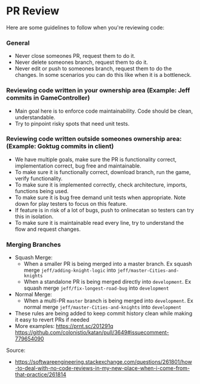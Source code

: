 # PR Review

Here are some guidelines to follow when you're reviewing code:

### General

- Never close someones PR, request them to do it.
- Never delete someones branch, request them to do it.
- Never edit or push to someones branch, request them to do the changes. In some scenarios you can do this like when it is a bottleneck.

### Reviewing code written in your ownership area (Example: Jeff commits in GameController)

- Main goal here is to enforce code maintainability. Code should be clean, understandable.
- Try to pinpoint risky spots that need unit tests.

### Reviewing code written outside someones ownership area: (Example: Goktug commits in client)

- We have multiple goals, make sure the PR is functionality correct, implementation correct, bug free and maintainable.  
- To make sure it is functionally correct, download branch, run the game, verify functionality. 
- To make sure it is implemented correctly, check architecture, imports, functions being used.
- To make sure it is bug free demand unit tests when appropriate. Note down for play testers to focus on this feature.
- If feature is in risk of a lot of bugs, push to onlinecatan so testers can try this in isolation.
- To make sure it is maintainable read every line, try to understand the flow and request changes.

### Merging Branches

- Squash Merge:
    - When a smaller PR is being merged into a master branch. Ex squash merge `jeff/adding-knight-logic` into `jeff/master-Cities-and-knights`
    - When a standalone PR is being merged directly into `development`. Ex squash merge `jeff/fix-longest-road-bug` into `development`
- Normal Merge:
    - When a multi-PR `master` branch is being merged into `development`. Ex normal merge `jeff/master-Cities-and-knights` into `development`
- These rules are being added to keep commit history clean while making it easy to revert PRs if needed
- More examples: https://prnt.sc/201291q https://github.com/colonistio/katan/pull/3649#issuecomment-779654090

Source: 
- https://softwareengineering.stackexchange.com/questions/261801/how-to-deal-with-no-code-reviews-in-my-new-place-when-i-come-from-that-practice/261814
